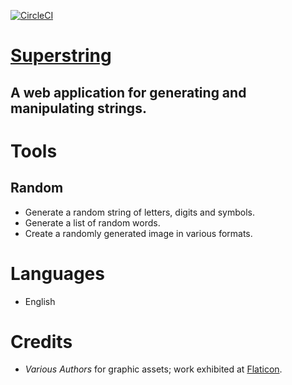 [![CircleCI](https://circleci.com/gh/circleci/circleci-docs.svg?style=svg)](https://circleci.com/gh/ddsoyka/superstring)

# [Superstring](https://superstring.tools)

## A web application for generating and manipulating strings.

# Tools

## Random

- Generate a random string of letters, digits and symbols.
- Generate a list of random words.
- Create a randomly generated image in various formats.

# Languages

- English

# Credits

- *Various Authors* for graphic assets; work exhibited at [Flaticon](https://www.flaticon.com).